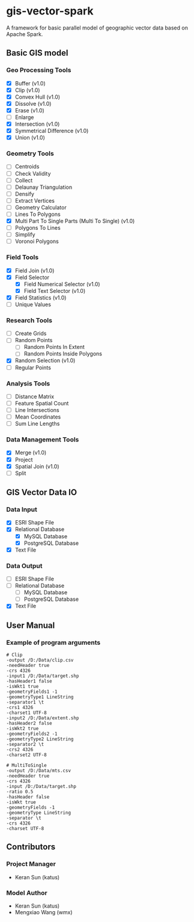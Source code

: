 # gis-vector-spark
A framework for basic parallel model of geographic vector data based on Apache Spark.

## Basic GIS model

### Geo Processing Tools

- [x] Buffer (v1.0)
- [x] Clip (v1.0)
- [x] Convex Hull (v1.0)
- [x] Dissolve (v1.0)
- [x] Erase (v1.0)
- [ ] Enlarge
- [x] Intersection (v1.0)
- [x] Symmetrical Difference (v1.0)
- [x] Union (v1.0)

### Geometry Tools

- [ ] Centroids
- [ ] Check Validity
- [ ] Collect
- [ ] Delaunay Triangulation
- [ ] Densify
- [ ] Extract Vertices
- [ ] Geometry Calculator
- [ ] Lines To Polygons
- [x] Multi Part To Single Parts (Multi To Single) (v1.0)
- [ ] Polygons To Lines
- [ ] Simplify
- [ ] Voronoi Polygons

### Field Tools

- [x] Field Join (v1.0)
- [x] Field Selector
  - [x] Field Numerical Selector (v1.0)
  - [x] Field Text Selector (v1.0)
- [x] Field Statistics (v1.0)
- [ ] Unique Values

### Research Tools

- [ ] Create Grids
- [ ] Random Points
  - [ ] Random Points In Extent
  - [ ] Random Points Inside Polygons
- [x] Random Selection (v1.0)
- [ ] Regular Points

### Analysis Tools

- [ ] Distance Matrix
- [ ] Feature Spatial Count
- [ ] Line Intersections
- [ ] Mean Coordinates
- [ ] Sum Line Lengths

### Data Management Tools

- [x] Merge (v1.0)
- [x] Project
- [x] Spatial Join (v1.0)
- [ ] Split

## GIS Vector Data IO

### Data Input

- [x] ESRI Shape File
- [x] Relational Database
  - [x] MySQL Database
  - [x] PostgreSQL Database
- [x] Text File

### Data Output

- [ ] ESRI Shape File
- [ ] Relational Database
  - [ ] MySQL Database
  - [ ] PostgreSQL Database
- [x] Text File

## User Manual

### Example of program arguments

```shell
# Clip
-output /D:/Data/clip.csv
-needHeader true
-crs 4326
-input1 /D:/Data/target.shp
-hasHeader1 false
-isWkt1 true
-geometryFields1 -1
-geometryType1 LineString
-separator1 \t
-crs1 4326
-charset1 UTF-8
-input2 /D:/Data/extent.shp
-hasHeader2 false
-isWkt2 true
-geometryFields2 -1
-geometryType2 LineString
-separator2 \t
-crs2 4326
-charset2 UTF-8

# MultiToSingle
-output /D:/Data/mts.csv
-needHeader true
-crs 4326
-input /D:/Data/target.shp
-ratio 0.5
-hasHeader false
-isWkt true
-geometryFields -1
-geometryType LineString
-separator \t
-crs 4326
-charset UTF-8
```

## Contributors

### Project Manager

+ Keran Sun (katus)

### Model Author

+ Keran Sun (katus)
+ Mengxiao Wang (wmx)